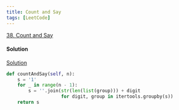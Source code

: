 ```yaml
---
title: Count and Say
tags: [LeetCode]
---
```


[38. Count and Say](https://leetcode.com/problems/count-and-say/)
#### Solution  
[Solution](https://leetcode.com/problems/count-and-say/discuss/15999/4-5-lines-Python-solutions)
```python
def countAndSay(self, n):
    s = '1'
    for _ in range(n - 1):
        s = ''.join(str(len(list(group))) + digit
                    for digit, group in itertools.groupby(s))
    return s
```